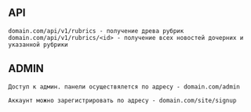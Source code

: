 API
-------------------
```
domain.com/api/v1/rubrics - получение древа рубрик
domain.com/api/v1/rubrics/<id> - получение всех новостей дочерних и указанной рубрики
```

ADMIN
-------------------
```
Доступ к админ. панели осуществялется по адресу - domain.com/admin

Аккаунт можно зарегистрировать по адресу - domain.com/site/signup
```
